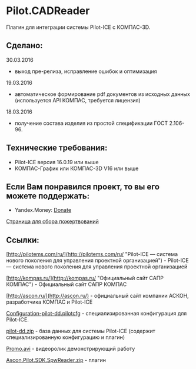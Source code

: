 # Pilot.CADReader

Плагин для интеграции системы Pilot-ICE с КОМПАС-3D.

## Сделано:

30.03.2016
- выход пре-релиза, исправление ошибок и оптимизация

19.03.2016
- автоматическое формирование pdf документов из исходных данных (используется API КОМПАС, требуется лицензия)

18.03.2016
- получение состава изделия из простой спецификации ГОСТ 2.106-96.

## Технические требования:

- Pilot-ICE версия 16.0.19 или выше
- КОМПАС-График или КОМПАС-3D V16 или выше

## Если Вам понравился проект, то вы его можете поддержать:

- Yandex.Money: [Donate](https://money.yandex.ru/to/410015409987387)

[Страница для сбора пожертвований](http://yasobe.ru/na/pilotkompas "http://yasobe.ru/na/pilotkompas - Страница для сбора пожертвований") 


## Ссылки:

[http://pilotems.com/ru/](http://pilotems.com/ru/ "Pilot-ICE — система нового поколения для управления проектной организацией") - Pilot-ICE — система нового поколения для управления проектной организацией

[http://kompas.ru/](http://kompas.ru/ "Официальный сайт САПР КОМПАС") - Официальный сайт САПР КОМПАС

[http://ascon.ru/](http://ascon.ru/) - официальный сайт компании АСКОН, разработчика КОМПАС и Pilot-ICE

[Configuration-pilot-dd.pilotcfg](https://www.dropbox.com/s/6ed7shh4phem4cv/Configuration-pilot-dd.pilotcfg?dl=0) -  специализированная конфигурация для Pilot-ICE.

[pilot-dd.zip](https://www.dropbox.com/s/nbob9lq8v7rwu2x/pilot-dd.zip?dl=0 "pilot-dd.zip") - база данных для системы Pilot-ICE (содержит специализированную конфигурацию и плагин)

[Promo.avi](https://www.dropbox.com/s/58crpyphmoxcl2r/Promo.avi?dl=0 "Promo.avi") - видеоролик демонстрирующий работу

[Ascon.Pilot.SDK.SpwReader.zip](https://www.dropbox.com/s/nhrl9g14fe5wbw1/Ascon.Pilot.SDK.SpwReader.zip?dl=0) - плагин

